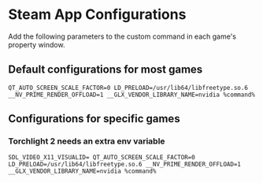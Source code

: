 # Steam App Configurations

Add the following parameters to the custom command in each game's property window.

## Default configurations for most games

`QT_AUTO_SCREEN_SCALE_FACTOR=0 LD_PRELOAD=/usr/lib64/libfreetype.so.6 __NV_PRIME_RENDER_OFFLOAD=1 __GLX_VENDOR_LIBRARY_NAME=nvidia %command%`

## Configurations for specific games

### Torchlight 2 needs an extra env variable

`SDL_VIDEO_X11_VISUALID= QT_AUTO_SCREEN_SCALE_FACTOR=0 LD_PRELOAD=/usr/lib64/libfreetype.so.6 __NV_PRIME_RENDER_OFFLOAD=1 __GLX_VENDOR_LIBRARY_NAME=nvidia %command%`
